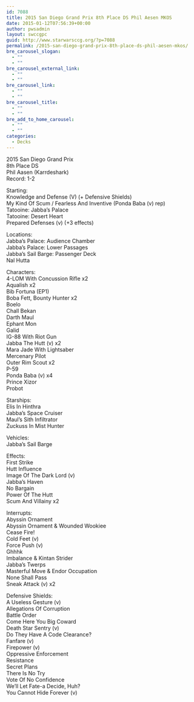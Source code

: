 ```yaml
---
id: 7088
title: 2015 San Diego Grand Prix 8th Place DS Phil Aesen MKOS
date: 2015-01-12T07:56:39+00:00
author: pwsadmin
layout: swccgpc
guid: http://www.starwarsccg.org/?p=7088
permalink: /2015-san-diego-grand-prix-8th-place-ds-phil-aesen-mkos/
bre_carousel_slogan:
  - ""
  - ""
bre_carousel_external_link:
  - ""
  - ""
bre_carousel_link:
  - ""
  - ""
bre_carousel_title:
  - ""
  - ""
bre_add_to_home_carousel:
  - ""
  - ""
categories:
  - Decks
---
```

2015 San Diego Grand Prix  
8th Place DS  
Phil Aasen (Karrdeshark)  
Record: 1-2

Starting:  
Knowledge and Defense (V) (+ Defensive Shields)  
My Kind Of Scum / Fearless And Inventive (Ponda Baba (v) rep)  
Tatooine: Jabba&#8217;s Palace  
Tatooine: Desert Heart  
Prepared Defenses (v) (+3 effects)

Locations:  
Jabba&#8217;s Palace: Audience Chamber  
Jabba&#8217;s Palace: Lower Passages  
Jabba&#8217;s Sail Barge: Passenger Deck  
Nal Hutta

Characters:  
4-LOM With Concussion Rifle x2  
Aqualish x2  
Bib Fortuna (EP1)  
Boba Fett, Bounty Hunter x2  
Boelo  
Chall Bekan  
Darth Maul  
Ephant Mon  
Galid  
IG-88 With Riot Gun  
Jabba The Hutt (v) x2  
Mara Jade With Lightsaber  
Mercenary Pilot  
Outer Rim Scout x2  
P-59  
Ponda Baba (v) x4  
Prince Xizor  
Probot

Starships:  
Elis In Hinthra  
Jabba&#8217;s Space Cruiser  
Maul&#8217;s Sith Infiltrator  
Zuckuss In Mist Hunter

Vehicles:  
Jabba&#8217;s Sail Barge

Effects:  
First Strike  
Hutt Influence  
Image Of The Dark Lord (v)  
Jabba&#8217;s Haven  
No Bargain  
Power Of The Hutt  
Scum And Villainy x2

Interrupts:  
Abyssin Ornament  
Abyssin Ornament & Wounded Wookiee  
Cease Fire!  
Cold Feet (v)  
Force Push (v)  
Ghhhk  
Imbalance & Kintan Strider  
Jabba&#8217;s Twerps  
Masterful Move & Endor Occupation  
None Shall Pass  
Sneak Attack (v) x2

Defensive Shields:  
A Useless Gesture (v)  
Allegations Of Corruption  
Battle Order  
Come Here You Big Coward  
Death Star Sentry (v)  
Do They Have A Code Clearance?  
Fanfare (v)  
Firepower (v)  
Oppressive Enforcement  
Resistance  
Secret Plans  
There Is No Try  
Vote Of No Confidence  
We&#8217;ll Let Fate-a Decide, Huh?  
You Cannot Hide Forever (v)